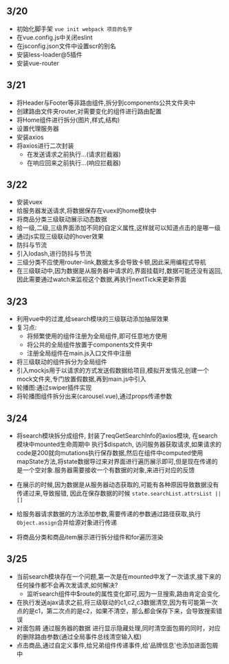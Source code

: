  ## 3/20
  - 初始化脚手架 `vue init webpack 项目的名字`
  - 在vue.config.js中关闭eslint
  - 在jsconfig.json文件中设置scr的别名
  - 安装less-loader@5插件
  - 安装vue-router
  
 ## 3/21
  - 将Header与Footer等非路由组件,拆分到components公共文件夹中
  - 创建路由文件夹router,对需要变化的组件进行路由配置
  - 将Home组件进行拆分(图片,样式,结构)
  - 设置代理服务器
  - 安装axios
  - 将axios进行二次封装
    - 在发送请求之前执行...(请求拦截器)
    - 在响应回来之前执行...(响应拦截器)

 ## 3/22
  - 安装vuex
  - 给服务器发送请求,将数据保存在vuex的home模块中
  - 将商品分类三级联动展示动态数据
  - 给一级,二级,三级界面添加不同的自定义属性,这样就可以知道点击的是哪一级
  - 通过js实现三级联动的hover效果
  - 防抖与节流
  - 引入lodash,进行防抖与节流
  - 三级分类不应使用router-link,数据太多会导致卡顿,因此采用编程式导航
  - 在三级联动中,因为数据是从服务器中请求的,界面挂载时,数据可能还没有返回,因此需要通过watch来监视这个数据,再执行nextTick来更新界面

 ## 3/23
  - 利用vue中的过渡,给search模块的三级联动添加抽屉效果
  - 复习点:
    - 将频繁使用的组件注册为全局组件,即可任意地方使用
    - 将公共的全局组件放置于components文件夹中
    - 注册全局组件在main.js入口文件中注册
  - 将三级联动的组件拆分为全局组件
  - 引入mockjs用于以请求的方式发送假数据给项目,模拟开发情况,创建一个mock文件夹,专门放置假数据,再到main.js中引入
  - 轮播图:通过swiper插件实现
  - 将轮播图组件拆分出来(carousel.vue),通过props传递参数

 ## 3/24 
  - 将search模块拆分成组件, 封装了reqGetSearchInfo的axios模块, 在search模块中mounted生命周期中 执行$dispatch, 访问服务器获取请求,如果请求的code是200就向mutations执行保存数据,然后在组件中computed使用mapState方法,将state数据导过来对界面进行遍历展示即可,但是现在传递的是一个空对象.服务器需要接收一个有数据的对象,来进行对应的反馈

  - 在展示的时候,因为数据是从服务器动态获取的,可能有各种原因导致数据没有传递过来,导致报错, 因此在保存数据的时候 `state.searchList.attrsList || []`

  - 给服务器请求数据的方法添加参数,需要传递的参数通过路径获取,执行`Object.assign`合并给源对象进行传递
  
  - 将商品分类和商品item展示进行拆分组件和for遍历渲染


 ## 3/25 
  - 当前search模块存在一个问题,第一次是在mounted中发了一次请求,接下来的任何操作都不会再次发请求,如何解决?
    - 监听search组件中$route的属性变化即可,因为一旦搜索,路由肯定会变化.
  - 在执行发送ajax请求之前,将三级联动的c1,c2,c3数据清空,因为有可能第一次点的是c1，第二次点的是c2，如果不清空，那么都会保存下来，会导致搜索错误
  - 对面包屑 通过服务器的数据 进行显示隐藏处理,同时清空面包屑的同时，对应的删除路由参数(通过全局事件总线清空输入框)
  - 点击商品,通过自定义事件,给兄弟组件传递事件,给'品牌信息'也添加进面包屑中
